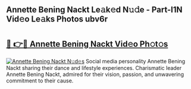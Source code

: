 ## Annette Bening Nackt Le𝚊k𝚎d N𝚞𝚍e - Part-I1N Vid𝚎o Le𝚊ks Photos ubv6r

# <h2><a href="http://fb2rvqy.evod.top/?m=Annette+Bening+Nackt">🔗 👉🔴 Annette Bening Nackt Vid𝚎o Ph𝚘t𝚘s</a></h2>

[![Annette Bening Nackt N𝚞d𝚎s](https://i.imgur.com/8V9OHl7.gif)](http://fb2rvqy.evod.top/?m=Annette+Bening+Nackt)
Social media personality Annette Bening Nackt sharing their dance and lifestyle experiences. Charismatic leader Annette Bening Nackt, admired for their vision, passion, and unwavering commitment to their cause. 
